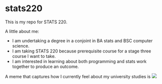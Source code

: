 # stats220

This is my repo for STATS 220. 

A little about me:

- I am undertaking a degree in a conjoint in BA stats and BSC computer science.
- I am taking STATS 220 because prerequisite course for a stage three course I want to take.
- I am interested in learning about both programming and stats work together to produce an outcome.

A meme that captures how I currently feel about my university studies is ![](https://c.tenor.com/8druEACXtX8AAAAd/tenor.gif)
